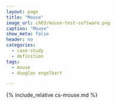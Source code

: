 ```yaml
---
layout: page
title: "Mouse"
image_url: ch03/mouse-test-software.png
caption: "Mouse"
show_meta: false
header: no
categories:
  - case-study
  - definition
tags:
  - mouse
  - douglas engelbart

---
```


{% include_relative cs-mouse.md %}
